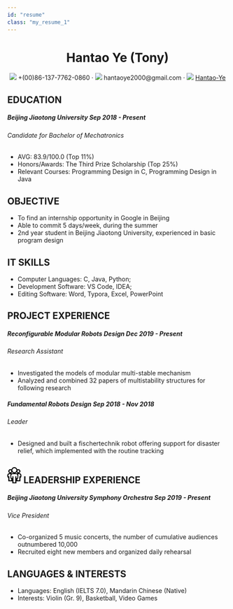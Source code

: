 ```yaml
---
id: "resume"
class: "my_resume_1"
---
```


 <center>
     <h1>Hantao Ye (Tony)</h1>
     <div>
         <span>
             <img src="assets/phone-solid.svg" width="18px">
             +(00)86-137-7762-0860
         </span>
         ·
         <span>
             <img src="assets/envelope-solid.svg" width="18px">
             hantaoye2000@gmail.com
         </span>
         ·
         <span>
             <img src="assets/github-brands.svg" width="18px">
             <a href="https://github.com/Hantao-Ye">Hantao-Ye</a>
         </span>
     </div>
 </center>

## EDUCATION

##### Beijing Jiaotong University _Sep 2018 - Present_

###### _Candidate for Bachelor of Mechatronics_

- AVG: 83.9/100.0 (Top 11%)
- Honors/Awards: The Third Prize Scholarship (Top 25%)
- Relevant Courses: Programming Design in C, Programming Design in Java

## OBJECTIVE

- To find an internship opportunity in Google in Beijing
- Able to commit 5 days/week, during the summer
- 2nd year student in Beijing Jiaotong University, experienced in basic program design

## IT SKILLS

- Computer Languages: C, Java, Python;
- Development Software: VS Code, IDEA;
- Editing Software: Word, Typora, Excel, PowerPoint

## PROJECT EXPERIENCE

##### Reconfigurable Modular Robots Design _Dec 2019 - Present_

###### _Research Assistant_

- Investigated the models of modular multi-stable mechanism
- Analyzed and combined 32 papers of multistability structures for following research

##### Fundamental Robots Design _Sep 2018 - Nov 2018_

###### _Leader_

- Designed and built a fischertechnik robot offering support for disaster relief, which implemented with the routine tracking

## <img src="assets/organization.svg" width="32px"> LEADERSHIP EXPERIENCE

##### Beijing Jiaotong University Symphony Orchestra _Sep 2019 - Present_

###### _Vice President_

- Co-organized 5 music concerts, the number of cumulative audiences outnumbered 10,000
- Recruited eight new members and organized daily rehearsal

## LANGUAGES & INTERESTS

- Languages: English (IELTS 7.0), Mandarin Chinese (Native)
- Interests: Violin (Gr. 9), Basketball, Video Games
